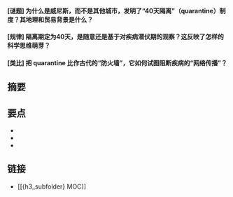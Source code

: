 #### [谜题] 为什么是威尼斯，而不是其他城市，发明了“40天隔离”（quarantine）制度？其地理和贸易背景是什么？


#### [规律] 隔离期定为40天，是随意还是基于对疾病潜伏期的观察？这反映了怎样的科学思维萌芽？


#### [类比] 把 quarantine 比作古代的“防火墙”，它如何试图阻断疾病的“网络传播”？


## 摘要


## 要点

- 
- 
- 

## 链接

- [[{h3_subfolder} MOC]]
